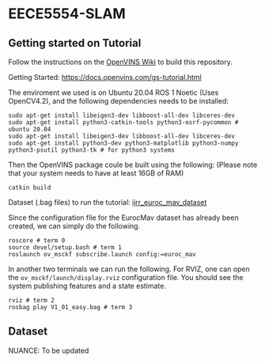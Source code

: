 # EECE5554-SLAM

## Getting started on Tutorial

Follow the instructions on the [OpenVINS Wiki](https://docs.openvins.com/gs-installing.html) to build this repository.

Getting Started: https://docs.openvins.com/gs-tutorial.html

The enviroment we used is on Ubuntu 20.04 ROS 1 Noetic (Uses OpenCV4.2), and the following dependencies needs to be installed:

```
sudo apt-get install libeigen3-dev libboost-all-dev libceres-dev
sudo apt-get install python3-catkin-tools python3-osrf-pycommon # ubuntu 20.04
sudo apt-get install libeigen3-dev libboost-all-dev libceres-dev
sudo apt-get install python3-dev python3-matplotlib python3-numpy python3-psutil python3-tk # for python3 systems

```

Then the OpenVINS package coule be built using the following: (Please note that your system needs to have at least 16GB of RAM)

```
catkin build
```

Dataset (.bag files) to run the tutorial: [ijrr_euroc_mav_dataset](http://robotics.ethz.ch/~asl-datasets/ijrr_euroc_mav_dataset/vicon_room1/)

Since the configuration file for the EurocMav dataset has already been created, we can simply do the following. 

```
roscore # term 0
source devel/setup.bash # term 1
roslaunch ov_msckf subscribe.launch config:=euroc_mav
```

In another two terminals we can run the following. For RVIZ, one can open the `ov_msckf/launch/display.rviz` configuration file. You should see the system publishing features and a state estimate.

```
rviz # term 2
rosbag play V1_01_easy.bag # term 3

```

## Dataset
NUANCE: To be updated

